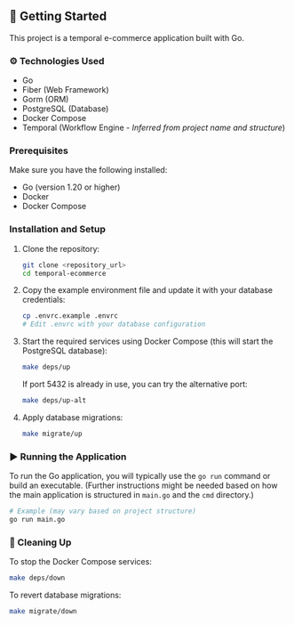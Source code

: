 ## 🚀 Getting Started

This project is a temporal e-commerce application built with Go.

### ⚙️ Technologies Used

- Go
- Fiber (Web Framework)
- Gorm (ORM)
- PostgreSQL (Database)
- Docker Compose
- Temporal (Workflow Engine - *Inferred from project name and structure*)

### Prerequisites

Make sure you have the following installed:

- Go (version 1.20 or higher)
- Docker
- Docker Compose

### Installation and Setup

1. Clone the repository:

   ```bash
   git clone <repository_url>
   cd temporal-ecommerce
   ```

2. Copy the example environment file and update it with your database credentials:

   ```bash
   cp .envrc.example .envrc 
   # Edit .envrc with your database configuration
   ```

3. Start the required services using Docker Compose (this will start the PostgreSQL database):

   ```bash
   make deps/up
   ```

   If port 5432 is already in use, you can try the alternative port:

   ```bash
   make deps/up-alt
   ```

4. Apply database migrations:

   ```bash
   make migrate/up
   ```

### ▶️ Running the Application

To run the Go application, you will typically use the `go run` command or build an executable. (Further instructions might be needed based on how the main application is structured in `main.go` and the `cmd` directory.)

```bash
# Example (may vary based on project structure)
go run main.go
```

### 🧹 Cleaning Up

To stop the Docker Compose services:

```bash
make deps/down
```

To revert database migrations:

```bash
make migrate/down
``` 